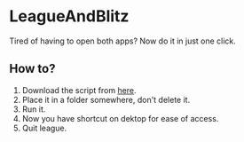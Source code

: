 # LeagueAndBlitz
Tired of having to open both apps? Now do it in just one click.

## How to?

1. Download the script from [here](https://github.com/Ovidiu-Puscas/LeagueAndBlitz/archive/refs/tags/v1.zip).
2. Place it in a folder somewhere, don't delete it.
3. Run it.
4. Now you have shortcut on dektop for ease of access.
5. Quit league.
